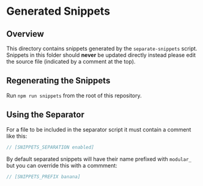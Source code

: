 # Generated Snippets

## Overview

This directory contains snippets generated by the `separate-snippets` script.
Snippets in this folder should **never** be updated directly instead please
edit the source file (indicated by a comment at the top).

## Regenerating the Snippets

Run `npm run snippets` from the root of this repository.

## Using the Separator

For a file to be included in the separator script it must contain a comment like this:

```js
// [SNIPPETS_SEPARATION enabled]
```

By default separated snippets will have their name prefixed with `modular_`
but you can override this with a commment:

```js
// [SNIPPETS_PREFIX banana]
```
